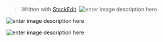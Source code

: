 


> Written with [StackEdit](https://stackedit.io/).
![enter image description here](https://scontent.fhan2-1.fna.fbcdn.net/v/t1.15752-9/273052688_3259721897585026_7281513871973289992_n.png?_nc_cat=101&ccb=1-5&_nc_sid=ae9488&_nc_ohc=nTUjj-TeyoAAX88XxuC&_nc_ht=scontent.fhan2-1.fna&oh=03_AVKo4igf5O_UhBJ_H56unys6SCLFr2q_U4IIHKTx2ZcxLA&oe=623EDD1D)

![enter image description here](https://scontent.fhan2-2.fna.fbcdn.net/v/t1.15752-9/272665431_893084764704489_3636428744589462804_n.png?_nc_cat=110&ccb=1-5&_nc_sid=ae9488&_nc_ohc=iLGMyFlq_bYAX8LGPIh&_nc_ht=scontent.fhan2-2.fna&oh=03_AVKK75IWoXD1PCGhbIcNSCE7PAM9wJZZ1DVWiKV0zx_bqQ&oe=623ECDBE)

![enter image description here](https://scontent.fhan2-2.fna.fbcdn.net/v/t1.15752-9/272993275_997510617561055_3786843566077979272_n.png?_nc_cat=111&ccb=1-5&_nc_sid=ae9488&_nc_ohc=KTzv0U9XGmEAX8ehOwU&_nc_ht=scontent.fhan2-2.fna&oh=03_AVIMwKs8asX_ECu_7fpDOgw28BfqtNBhw216H0ylLL1EgQ&oe=623F127B)
